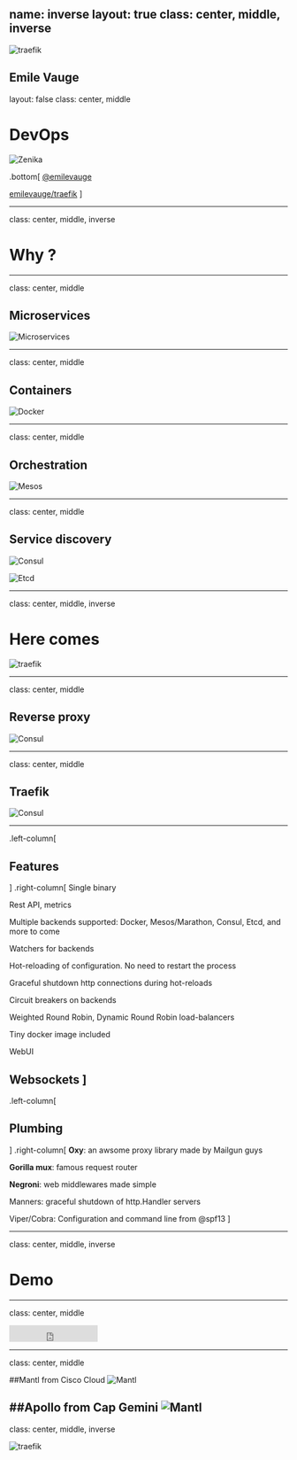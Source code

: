 name: inverse
layout: true
class: center, middle, inverse
---

![traefik](images/traefik.logo.svg)

Emile Vauge
---
layout: false
class: center, middle
# DevOps
![Zenika](images/logo-zenika.png)

.bottom[
<i class="fa fa-twitter fa-2x"></i> [@emilevauge](http://twitter.com/emilevauge)

<i class="fa fa-github fa-2x"></i> [emilevauge/traefik](https://github.com/emilevauge/traefik)
]

---
class: center, middle, inverse
# Why ?

---
class: center, middle
## Microservices
![Microservices](images/microservices.jpg)

---
class: center, middle
## Containers
![Docker](images/docker-logo.png)

---
class: center, middle
## Orchestration
![Mesos](images/mesos-logo.jpeg)

---
class: center, middle
## Service discovery
![Consul](images/consul-logo.png)

![Etcd](images/etcd-logo.svg)

---
class: center, middle, inverse
# Here comes
![traefik](images/traefik.logo.svg)

---
class: center, middle
## Reverse proxy
![Consul](images/reverse-proxy.png)

---
class: center, middle
## Traefik
![Consul](images/reverse-proxy2.png)


---
.left-column[
  ## Features
]
.right-column[
<i class="fa fa-check-square"></i> Single binary

<i class="fa fa-check-square"></i> Rest API, metrics

<i class="fa fa-check-square"></i> Multiple backends supported: Docker, Mesos/Marathon, Consul, Etcd, and more to come

<i class="fa fa-check-square"></i> Watchers for backends

<i class="fa fa-check-square"></i> Hot-reloading of configuration. No need to restart the process

<i class="fa fa-check-square"></i> Graceful shutdown http connections during hot-reloads

<i class="fa fa-check-square"></i> Circuit breakers on backends

<i class="fa fa-check-square"></i> Weighted Round Robin, Dynamic Round Robin load-balancers

<i class="fa fa-check-square"></i> Tiny docker image included

<i class="fa fa-check-square"></i> WebUI

<i class="fa fa-check-square"></i> Websockets
]
---

.left-column[
  ## Plumbing
]
.right-column[
<i class="fa fa-check-square"></i> **Oxy**: an awsome proxy library made by Mailgun guys

<i class="fa fa-check-square"></i> **Gorilla mux**: famous request router

<i class="fa fa-check-square"></i> **Negroni**: web middlewares made simple

<i class="fa fa-check-square"></i> Manners: graceful shutdown of http.Handler servers

<i class="fa fa-check-square"></i> Viper/Cobra: Configuration and command line from @spf13
]

---
class: center, middle, inverse
# Demo

---
class: center, middle
<iframe src="https://ghbtns.com/github-btn.html?user=emilevauge&repo=traefik&type=star&count=true&size=large" frameborder="0" scrolling="0" width="160px" height="30px"></iframe>

---
class: center, middle

##Mantl from Cisco Cloud
![Mantl](images/mantl-logo.png)

##Apollo from Cap Gemini
![Mantl](images/apollo-logo.png)
---
class: center, middle, inverse

![traefik](images/traefik.site.svg)
